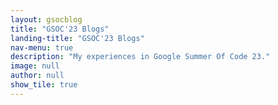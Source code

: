 ```yaml
---
layout: gsocblog
title: "GSOC'23 Blogs"
landing-title: "GSOC'23 Blogs"
nav-menu: true
description: "My experiences in Google Summer Of Code 23."
image: null
author: null
show_tile: true
---
```

